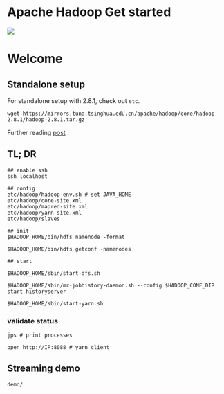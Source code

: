 # Apache Hadoop Get started

![](https://camo.githubusercontent.com/ae91a5698ad80d3fe8e0eb5a4c6ee7170e088a7d/687474703a2f2f37786b6571692e636f6d312e7a302e676c622e636c6f7564646e2e636f6d2f61692f53637265656e25323053686f74253230323031372d30342d30342532306174253230382e32302e3437253230504d2e706e67)

# Welcome

## Standalone setup
For standalone setup with 2.8.1, check out ```etc```.
```
wget https://mirrors.tuna.tsinghua.edu.cn/apache/hadoop/core/hadoop-2.8.1/hadoop-2.8.1.tar.gz
```

Further reading [post](http://blog.chatbot.io/development/2017/07/31/hadoop-get-started/)
.

## TL; DR

```
## enable ssh
ssh localhost

## config
etc/hadoop/hadoop-env.sh # set JAVA_HOME
etc/hadoop/core-site.xml
etc/hadoop/mapred-site.xml
etc/hadoop/yarn-site.xml
etc/hadoop/slaves

## init
$HADOOP_HOME/bin/hdfs namenode -format

$HADOOP_HOME/bin/hdfs getconf -namenodes

## start

$HADOOP_HOME/sbin/start-dfs.sh

$HADOOP_HOME/sbin/mr-jobhistory-daemon.sh --config $HADOOP_CONF_DIR start historyserver

$HADOOP_HOME/sbin/start-yarn.sh
```

### validate status
```
jps # print processes

open http://IP:8088 # yarn client
```

## Streaming demo
```
demo/
```
